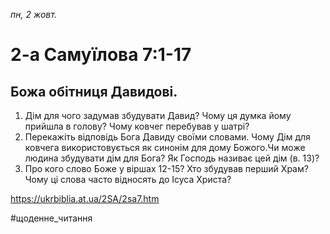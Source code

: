 
_пн, 2 жовт._

# 2-а Самуїлова 7:1-17

## Божа обітниця Давидові.
1. Дім для чого задумав збудувати Давид? Чому ця думка йому прийшла в голову? Чому ковчег перебував у шатрі?
2. Перекажіть відповідь Бога Давиду своїми словами. Чому Дім для ковчега використовується як синонім для дому Божого.Чи може людина збудувати дім для Бога? Як Господь називає цей дім (в. 13)?
3. Про кого слово Боже у віршах 12-15? Хто збудував перший Храм? Чому ці слова часто відносять до Ісуса Христа?

https://ukrbiblia.at.ua/2SA/2sa7.htm 

#щоденне_читання
